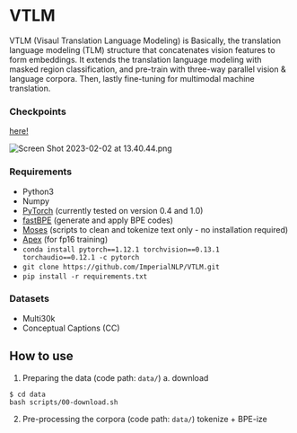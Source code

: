 # VTLM
VTLM (Visaul Translation Language Modeling) is Basically, the translation language modeling (TLM) structure that concatenates vision features to form embeddings.
It extends the translation language modeling with masked region classification, and pre-train with three-way parallel vision & language corpora.
Then, lastly fine-tuning for multimodal machine translation.

### Checkpoints
[here!](https://zenodo.org/record/4646961/files/vtlm_eacl21_checkpoints.tar.bz2)

![Screen Shot 2023-02-02 at 13.40.44.png](https://s3-us-west-2.amazonaws.com/secure.notion-static.com/13681f18-db5f-4729-a0aa-5159a1a74407/Screen_Shot_2023-02-02_at_13.40.44.png)

### Requirements
- Python3
- Numpy
- [PyTorch](http://pytorch.org/) (currently tested on version 0.4 and 1.0)
- [fastBPE](https://github.com/facebookresearch/XLM/tree/master/tools#fastbpe) (generate and apply BPE codes)
- [Moses](https://github.com/facebookresearch/XLM/tree/master/tools#tokenizers) (scripts to clean and tokenize text only - no installation required)
- [Apex](https://github.com/nvidia/apex#quick-start) (for fp16 training)
- `conda install pytorch==1.12.1 torchvision==0.13.1 torchaudio==0.12.1 -c pytorch`
- `git clone https://github.com/ImperialNLP/VTLM.git`
- `pip install -r requirements.txt`

### Datasets
- Multi30k
- Conceptual Captions (CC)

## How to use
1. Preparing the data (code path: `data/`)
  a. download
  ```
  $ cd data
  bash scripts/00-download.sh
  ```
2. Pre-processing the corpora (code path: `data/`)
tokenize + BPE-ize
